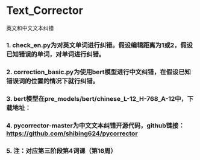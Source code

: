 # Text_Corrector
英文和中文文本纠错
### 1. check_en.py为对英文单词进行纠错。假设编辑距离为1或2，假设已知错误的单词，对单词进行纠错。 
### 2. correction_basic.py为使用bert模型进行中文纠错，在假设已知错误词的位置的情况下就行纠错。 
### 3. bert模型在pre_models/bert/chinese_L-12_H-768_A-12中，下载地址： 
### 4. pycorrector-master为中文文本纠错开源代码，github链接：https://github.com/shibing624/pycorrector
### 5. 注：对应第三阶段第4词课（第16周）
